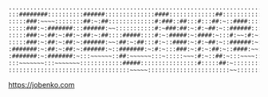     ...............................................................................
    :::########::::::::::######::::::::::::::####:::::::::::::##::::::::::::::::.......
    :::::###:~~~~::::::::##:~:##:::::::::::::#:###::##:::#:::##:~::####:::::::::::.........:
    :::::###:~:#######:::######:~~:::::::::::#:~###:##:~:#:~##:~::######:::::.........:~~~~~
    :::::###:~:##:~:##:~:##:~:##::::#####::::#:~:#####:~:####:~:::#:~~:#:~::::........
    :::::###:~:##:~:##:~:######:~~:##:~:##:::#:~::####:~:#:~##:~::######:~::::::::.....
    :#######:~:##:~:##:~:######:~::#######:~:#:~:::###:~:#:~:##:~::####:~~:::::::.......
    :#######:~:#######:~:::~~~~~~::##:~~~~~~:::~:::::~~~:#:~::##:~:::~~~~::::::....:~~~~~:
    :::~~~~~~~:::~~~~~~~::::::::::::#####::::::::::::::::#:::::##:~::::::::::........
    ::::::::::::::::::::::::::::::::::~~~~~:::::::::::::::::::::::~~::::::::::::.......
    
https://jobenko.com
